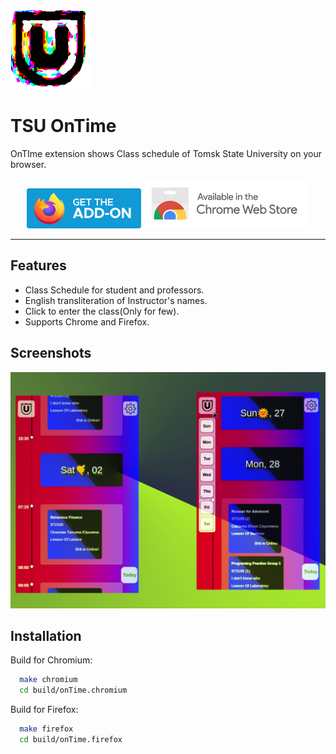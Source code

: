 
![Logo](https://github.com/adilohuni/OnTimeExtension/blob/master/src/assets/logo192.png)


# TSU OnTime 
          
OnTIme extension shows Class schedule of Tomsk State University on your browser.


<p align="center">
<a href="https://addons.mozilla.org/en-US/firefox/addon/tsu-ontime/"><img src="https://github.com/adilohuni/OnTimeExtension/raw/master/img/ff.png" alt="Get OnTime for Firefox"></a> 
<a href="https://chrome.google.com/webstore/detail/ontime/ihkpedaieglliifcfbnhnlmpcpjmmfjb"><img src="https://github.com/adilohuni/OnTimeExtension/raw/master/img/chr.png" alt="Get OnTime for Chromium" height="80"></a>
</p>

***
## Features

- Class Schedule for student and professors.
- English transliteration of Instructor's names.
- Click to enter the class(Only for few).
- Supports Chrome and Firefox.


## Screenshots

![App Screenshot](https://github.com/adilohuni/OnTimeExtension/raw/master/img/screenshot.jpg)


## Installation

Build for Chromium:

```bash
  make chromium
  cd build/onTime.chromium

```
Build for Firefox:
```bash
  make firefox
  cd build/onTime.firefox

```
